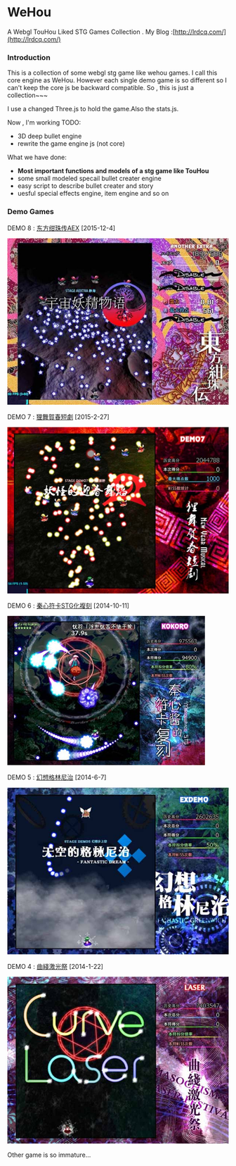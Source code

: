 # WeHou
A Webgl TouHou Liked STG Games Collection . My Blog :[http://lrdcq.com/](http://lrdcq.com/)
### Introduction
This is a collection of some webgl stg game like wehou games. I call this core engine as WeHou. However each single demo game is so different so I can't keep the core js be backward compatible. So , this is just a collection~~~

I use a changed Three.js to hold the game.Also the stats.js.

Now , I'm working TODO:

- 3D deep bullet engine
- rewrite the game engine js (not core)

What we have done:

- **Most important functions and models of a stg game like TouHou**
- some small modeled specail bullet creater engine
- easy script to describe bullet creater and story
- uesful special effects engine, item engine and so on

### Demo Games

DEMO 8 : [东方绀珠传AEX](https://touhou-public.github.io/WeHou/demo8) [2015-12-4] 

![DEMO8](./img/demo8.jpg)

DEMO 7 : [狸舞賀春短劇](https://touhou-public.github.io/WeHou/demo7) [2015-2-27] 

![DEMO7](./img/demo7.jpg)

DEMO 6 : [秦心符卡STG化複刻](https://touhou-public.github.io/WeHou/demo6) [2014-10-11] 

![DEMO6](./img/demo6.jpg)

DEMO 5 : [幻想格林尼治](https://touhou-public.github.io/WeHou/demo5) [2014-6-7] 

![DEMO5](./img/demo5.jpg)

DEMO 4 : [曲綫激光祭](https://touhou-public.github.io/WeHou/demo4) [2014-1-22] 

![DEMO4](./img/demo4.jpg)

Other game is so immature...
